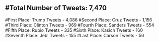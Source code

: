 #Total Number of Tweets: 7,470 
---
#First Place: Trump Tweets - 4,086
#Second Place: Cruz Tweets - 1,156
#Third Place: Clinton Tweets - 969
#Fourth Place: Sanders Tweets - 554
#Fifth Place: Rubio Tweets - 335
#Sixth Place: Kasich Tweets - 160
#Seventh Place: Jeb! Tweets - 155
#Last Place: Carson Tweets - 56
